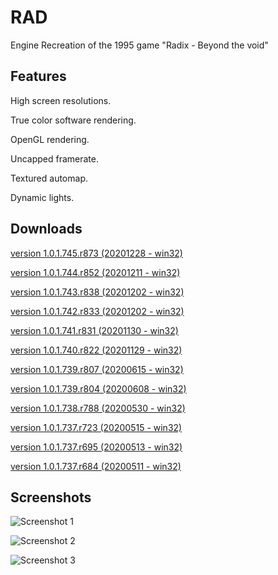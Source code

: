 # RAD
Engine Recreation of the 1995 game "Radix - Beyond the void"

## Features
High screen resolutions.

True color software rendering.

OpenGL rendering.

Uncapped framerate.

Textured automap.

Dynamic lights.

## Downloads
[version 1.0.1.745.r873 (20201228 - win32)](https://sourceforge.net/projects/rad-x/files/RAD%201.0/RAD_1.0.1.745.r873_win32.zip/download)

[version 1.0.1.744.r852 (20201211 - win32)](https://sourceforge.net/projects/rad-x/files/RAD%201.0/RAD_1.0.1.744.r852_win32.zip/download)

[version 1.0.1.743.r838 (20201202 - win32)](https://sourceforge.net/projects/rad-x/files/RAD%201.0/RAD_1.0.1.743.r838_win32.zip/download)

[version 1.0.1.742.r833 (20201202 - win32)](https://sourceforge.net/projects/rad-x/files/RAD%201.0/RAD_1.0.1.742.r833_win32.zip/download)

[version 1.0.1.741.r831 (20201130 - win32)](https://sourceforge.net/projects/rad-x/files/RAD%201.0/RAD_1.0.1.741.r831_win32.zip/download)

[version 1.0.1.740.r822 (20201129 - win32)](https://sourceforge.net/projects/rad-x/files/RAD%201.0/RAD_1.0.1.740.r822_win32.zip/download)

[version 1.0.1.739.r807 (20200615 - win32)](https://sourceforge.net/projects/rad-x/files/RAD%201.0/RAD_1.0.1.739.r807_win32.zip/download)

[version 1.0.1.739.r804 (20200608 - win32)](https://sourceforge.net/projects/rad-x/files/RAD%201.0/RAD_1.0.1.739.r804_win32.zip/download)

[version 1.0.1.738.r788 (20200530 - win32)](https://sourceforge.net/projects/rad-x/files/RAD%201.0/RAD_1.0.1.738.r788_win32.zip/download)

[version 1.0.1.737.r723 (20200515 - win32)](https://sourceforge.net/projects/rad-x/files/RAD%201.0/RAD_1.0.1.737.r723_win32.zip/download)

[version 1.0.1.737.r695 (20200513 - win32)](https://sourceforge.net/projects/rad-x/files/RAD%201.0/RAD_1.0.1.737.r695_win32.zip/download)

[version 1.0.1.737.r684 (20200511 - win32)](https://sourceforge.net/projects/rad-x/files/RAD%201.0/RAD_1.0.1.737.r684_win32.zip/download)

## Screenshots

![Screenshot 1](https://i.postimg.cc/BbCxWV4h/SSHOT-Doom-20200423-124105016.png "Screenshot 1")

![Screenshot 2](https://i.postimg.cc/g2j35s5D/SSHOT-Radix-20200506-170511159.png "Screenshot 2")

![Screenshot 3](https://i.postimg.cc/0NzXtvTg/SSHOT-Radix-20200608-174549136.png "Screenshot 3")
